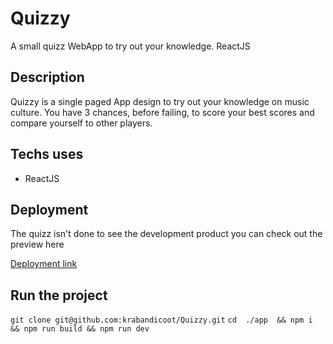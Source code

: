 # Quizzy
A small quizz WebApp to try out your knowledge. ReactJS

## Description

 Quizzy is a single paged App design to try out your knowledge on music culture. You have 3 chances, before failing, to score your best scores and compare yourself to other players. 

## Techs uses 

- ReactJS

## Deployment

The quizz isn't done to see the development product you can check out the preview here

[Deployment link](lemon-quizzy.netlify.app)

## Run the project 

``git clone git@github.com:krabandicoot/Quizzy.git``
``cd  ./app  && npm i && npm run build && npm run dev``